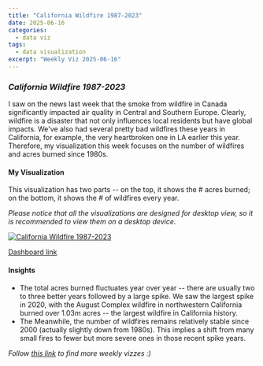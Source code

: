 ```yaml
---
title: "California Wildfire 1987-2023"
date: 2025-06-16
categories:
  - data viz
tags:
  - data visualization
excerpt: "Weekly Viz 2025-06-16"
---
```


### *California Wildfire 1987-2023*

I saw on the news last week that the smoke from wildfire in Canada significantly impacted air quality in Central and Southern Europe. Clearly, wildfire is a disaster that not only influences local residents but have global impacts. We've also had several pretty bad wildfires these years in California, for example, the very heartbroken one in LA earlier this year. Therefore, my visualization this week focuses on the number of wildfires and acres burned since 1980s.  


#### My Visualization

This visualization has two parts -- on the top, it shows the # acres burned; on the bottom, it shows the # of wildfires every year.   

*Please notice that all the visualizations are designed for desktop view, so it is recommended to view them on a desktop device.*  

<div class='tableauPlaceholder' id='viz1750138367683' style='position: relative'>
  <noscript><a href='#'>
    <img alt='California Wildfire 1987-2023 ' src='https:&#47;&#47;public.tableau.com&#47;static&#47;images&#47;20&#47;20250616CaliforniaWildfire1987-2023&#47;CaliforniaWildfire1987-2023&#47;1_rss.png' style='border: none' />
  </a></noscript>
  <object class='tableauViz'  style='display:none;'>
    <param name='host_url' value='https%3A%2F%2Fpublic.tableau.com%2F' />
    <param name='embed_code_version' value='3' />
    <param name='site_root' value='' />
    <param name='name' value='20250616CaliforniaWildfire1987-2023&#47;CaliforniaWildfire1987-2023' />
    <param name='tabs' value='no' />
    <param name='toolbar' value='yes' />
    <param name='static_image' value='https:&#47;&#47;public.tableau.com&#47;static&#47;images&#47;20&#47;20250616CaliforniaWildfire1987-2023&#47;CaliforniaWildfire1987-2023&#47;1.png' />
    <param name='animate_transition' value='yes' />
    <param name='display_static_image' value='yes' />
    <param name='display_spinner' value='yes' />
    <param name='display_overlay' value='yes' />
    <param name='display_count' value='yes' />
    <param name='language' value='en-US' />
    <param name='filter' value='publish=yes' />
  </object></div>           
  <script type='text/javascript'>        
    var divElement = document.getElementById('viz1750138367683');         
    var vizElement = divElement.getElementsByTagName('object')[0];         
    if ( divElement.offsetWidth > 800 ) { vizElement.style.width='800px';vizElement.style.height='627px';} else if ( divElement.offsetWidth > 500 ) { vizElement.style.width='800px';vizElement.style.height='627px';} else { vizElement.style.width='100%';vizElement.style.height='727px';}             
    var scriptElement = document.createElement('script');   
    scriptElement.src = 'https://public.tableau.com/javascripts/api/viz_v1.js';       
    vizElement.parentNode.insertBefore(scriptElement, vizElement);            
  </script>


[Dashboard link](https://public.tableau.com/views/20250616CaliforniaWildfire1987-2023/CaliforniaWildfire1987-2023?:language=en-US&publish=yes&:sid=&:redirect=auth&:display_count=n&:origin=viz_share_link)

#### Insights
* The total acres burned fluctuates year over year -- there are usually two to three better years followed by a large spike. We saw the largest spike in 2020, with the August Complex wildfire in northwestern California burned over 1.03m acres -- the largest wildfire in California history.   
* The Meanwhile, the number of wildfires remains relatively stable since 2000 (actually slightly down from 1980s). This implies a shift from many small fires to fewer but more severe ones in those recent spike years.  

*Follow [this link](https://yudong-94.github.io/personal-website/project/WeeklyViz2025/) to find more weekly vizzes :)*
